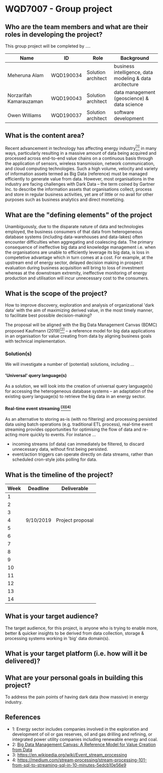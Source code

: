 # WQD7007 - Group project
## Who are the team members and what are their roles in developing the project?
This group project will be completed by ....

| Name                    | ID        | Role               | Background                                               |
|-------------------------|-----------|--------------------|----------------------------------------------------------|
| Meheruna Alam           | WQD190034 | Solution architect | business intelligence, data modeling & data arcitecture  |
| Norzarifah Kamarauzaman | WQD190043 | Solution architect | data management (geoscience) & data science              |
| Owen Williams           | WQD190037 | Solution architect | software development                                     |

## What is the content area?
Recent advancement in technology has affecting energy industry[<sup>[1]</sup>](#1) in many ways, particularly resulting in a massive amount of data being acquired and processed across end-to-end value chains on a continuous basis through the application of sensors, wireless transmission, network communication, and cloud computing technologies. Such a high volume, velocity and variety of information assets termed as Big Data (reference) must be managed efficiently to generate value from data. However, most organisations in the industry are facing challenges with Dark Data – the term coined by Gartner Inc. to describe the information assets that organisations collect, process and store in regular business activities, yet are of little or no avail for other purposes such as business analytics and direct monetizing.

## What are the "defining elements" of the project
Unambiguously, due to the disparate nature of data and technologies employed, the business consumers of that data from heterogeneous database systems (including data-warehouses and data-lakes) often encounter difficulties when aggregating and coalescing data. The primary consequence of ineffective big data and knowledge management i.e. when the organisations are unable to efficiently leverage its big data, is loss in competetive advantage which in turn comes at a cost. For example, at the upstream end of energy sector, delayed decision making in prospect evaluation during business acquisition will bring to loss of investment whereas at the downstream extremity, ineffective monitoring of energy production and utilisation will incur unnecessary cost to the consumers.

## What is the scope of the project?
How to improve discovery, exploration and analysis of organizational 'dark data' with the aim of maximizing derived value, in the most timely manner, to facilitate best possible decision-making?

The proposal will be aligned with the Big Data Management Canvas (BDMC) proposed Kaufmann (2019)[<sup>[2]</sup>](#2) – a reference model for big data applications in an organisation for value creating from data by aligning business goals with technical implementation.

### Solution(s)
We will investigate a number of (potential) solutions, including ...

#### 'Universal' query language(s)
As a solution, we will look into the creation of universal query language(s) for accessing the heterogeneous database systems – an adaptation of the existing query language(s) to retrieve the big data in an energy sector. 

#### Real-time event streaming [<sup>[3]</sup>](#3)[<sup>[4]</sup>](#4)
As an alternative to storing as-is (with no filtering) and processing persisted data using batch operations (e.g. traditional ETL process), real-time event streaming provides opportunities for optimising the flow of data and re-acting more quickly to events. For instance ...
- incoming streams (of data) can immediately be filtered, to discard unnecessary data, without first being persisted.
- event/action triggers can operate directly on data streams, rather than scheduled cron-style jobs polling for data.

## What is the timeline of the project?

| Week | Deadline  | Deliverable      |
|------|-----------|------------------|
| 1    |           |                  |
| 2    |           |                  |
| 3    |           |                  |
| 4    | 9/10/2019 | Project proposal |
| 5    |           |                  |
| 6    |           |                  |
| 7    |           |                  |
| 8    |           |                  |
| 9    |           |                  |
| 10   |           |                  |
| 11   |           |                  |
| 12   |           |                  |
| 13   |           |                  |
| 14   |           |                  |

## What is your target audience?
The target audience, for this project, is anyone who is trying to enable more, better & quicker insights to be derived from data collection, storage & processing systems working in 'big' data domain(s).

## What is your target platform (i.e. how will it be delivered)?

## What are your personal goals in building this project?
To address the pain points of having dark data (how massive) in energy industry. 

## References
- <a name="1">1: </a>Energy sector includes companies involved in the exploration and development of oil or gas reserves, oil and gas drilling and refining, or integrated power utility companies including renewable energy and coal.
- <a name="2">2: </a>[Big Data Management Canvas: A Reference Model
for Value Creation from Data](https://www.researchgate.net/publication/331679781_Big_Data_Management_Canvas_A_Reference_Model_for_Value_Creation_from_Data)
- <a name="3">3: </a>https://en.wikipedia.org/wiki/Event_stream_processing
- <a name="4">4: </a>https://medium.com/stream-processing/stream-processing-101-from-sql-to-streaming-sql-in-10-minutes-5edcb10e56e9
